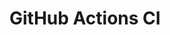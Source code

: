 # GitHub Actions CI







































































































































































































































































































































































































































































































































































































































































































































































































































































































































































































































































































































































































































































































































































































































































































































































































































































































































































































































































































































